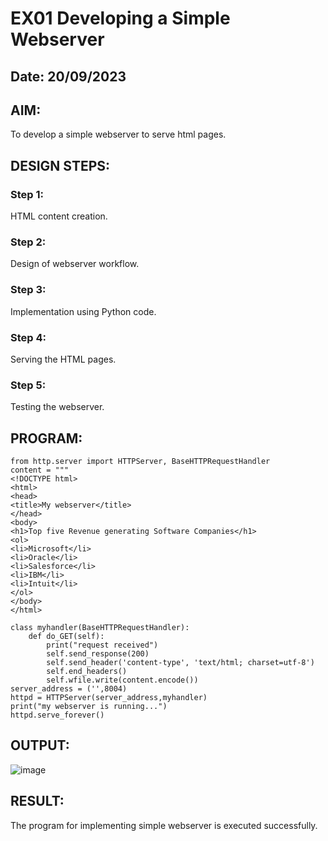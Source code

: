 # EX01 Developing a Simple Webserver
## Date: 20/09/2023

## AIM:
To develop a simple webserver to serve html pages.

## DESIGN STEPS:
### Step 1: 
HTML content creation.

### Step 2:
Design of webserver workflow.

### Step 3:
Implementation using Python code.

### Step 4:
Serving the HTML pages.

### Step 5:
Testing the webserver.

## PROGRAM:
```
from http.server import HTTPServer, BaseHTTPRequestHandler
content = """
<!DOCTYPE html>
<html>
<head>
<title>My webserver</title>
</head>
<body>
<h1>Top five Revenue generating Software Companies</h1>
<ol>
<li>Microsoft</li>
<li>Oracle</li>
<li>Salesforce</li>
<li>IBM</li>
<li>Intuit</li>
</ol>
</body>
</html>

class myhandler(BaseHTTPRequestHandler):
    def do_GET(self):
        print("request received")
        self.send_response(200)
        self.send_header('content-type', 'text/html; charset=utf-8')
        self.end_headers()
        self.wfile.write(content.encode())
server_address = ('',8004)
httpd = HTTPServer(server_address,myhandler)
print("my webserver is running...")
httpd.serve_forever()
```
## OUTPUT:

![image](https://github.com/Irenejecinthamerlin/simplewebserver/assets/128350225/f6172783-2b0c-4ab7-80fc-07eeef221ff2)





## RESULT:
The program for implementing simple webserver is executed successfully.
